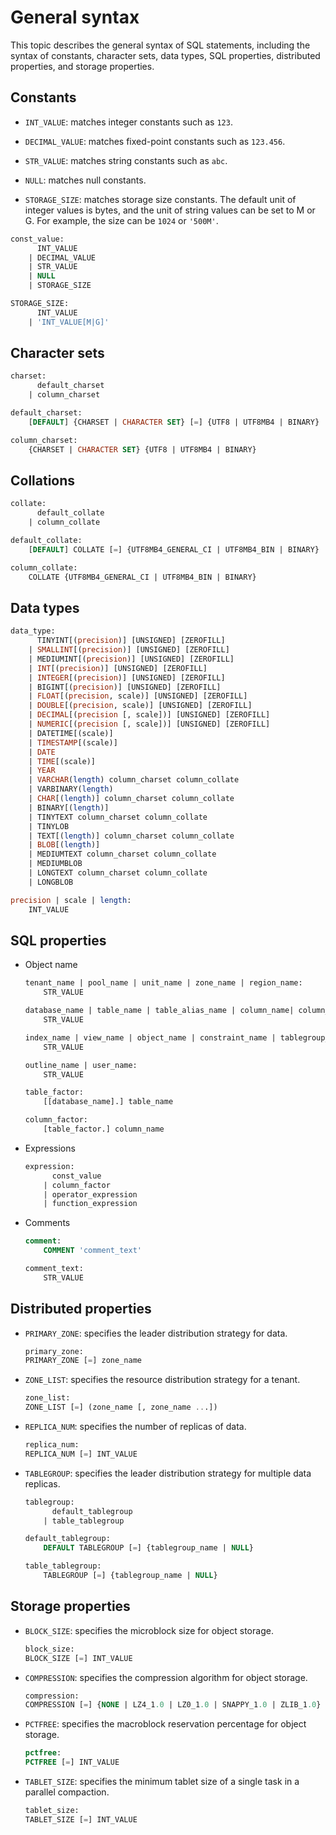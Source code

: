 # General syntax

This topic describes the general syntax of SQL statements, including the syntax of constants, character sets, data types, SQL properties, distributed properties, and storage properties.

## Constants

* `INT_VALUE`: matches integer constants such as `123`.

* `DECIMAL_VALUE`: matches fixed-point constants such as `123.456`.

* `STR_VALUE`: matches string constants such as `abc`.

* `NULL`: matches null constants.

* `STORAGE_SIZE`: matches storage size constants. The default unit of integer values is bytes, and the unit of string values can be set to M or G. For example, the size can be `1024` or `'500M'`.

```sql
const_value:
      INT_VALUE
    | DECIMAL_VALUE
    | STR_VALUE
    | NULL
    | STORAGE_SIZE

STORAGE_SIZE:
      INT_VALUE
    | 'INT_VALUE[M|G]'
```

## Character sets

```sql
charset:
      default_charset
    | column_charset

default_charset:
    [DEFAULT] {CHARSET | CHARACTER SET} [=] {UTF8 | UTF8MB4 | BINARY}

column_charset:
    {CHARSET | CHARACTER SET} {UTF8 | UTF8MB4 | BINARY}
```

## Collations

```sql
collate:
      default_collate
    | column_collate

default_collate:
    [DEFAULT] COLLATE [=] {UTF8MB4_GENERAL_CI | UTF8MB4_BIN | BINARY}

column_collate:
    COLLATE {UTF8MB4_GENERAL_CI | UTF8MB4_BIN | BINARY}
```

## Data types

```sql
data_type:
      TINYINT[(precision)] [UNSIGNED] [ZEROFILL]
    | SMALLINT[(precision)] [UNSIGNED] [ZEROFILL]
    | MEDIUMINT[(precision)] [UNSIGNED] [ZEROFILL]
    | INT[(precision)] [UNSIGNED] [ZEROFILL]
    | INTEGER[(precision)] [UNSIGNED] [ZEROFILL]
    | BIGINT[(precision)] [UNSIGNED] [ZEROFILL]
    | FLOAT[(precision, scale)] [UNSIGNED] [ZEROFILL]
    | DOUBLE[(precision, scale)] [UNSIGNED] [ZEROFILL]
    | DECIMAL[(precision [, scale])] [UNSIGNED] [ZEROFILL]
    | NUMERIC[(precision [, scale])] [UNSIGNED] [ZEROFILL]
    | DATETIME[(scale)]
    | TIMESTAMP[(scale)]
    | DATE
    | TIME[(scale)]
    | YEAR
    | VARCHAR(length) column_charset column_collate
    | VARBINARY(length)
    | CHAR[(length)] column_charset column_collate
    | BINARY[(length)]
    | TINYTEXT column_charset column_collate
    | TINYLOB
    | TEXT[(length)] column_charset column_collate
    | BLOB[(length)]
    | MEDIUMTEXT column_charset column_collate
    | MEDIUMBLOB
    | LONGTEXT column_charset column_collate
    | LONGBLOB

precision | scale | length:
    INT_VALUE
```

## SQL properties

* Object name

   ```sql
   tenant_name | pool_name | unit_name | zone_name | region_name:
       STR_VALUE

   database_name | table_name | table_alias_name | column_name| column_alias_name  | partition_name | subpartition_name:
       STR_VALUE

   index_name | view_name | object_name | constraint_name | tablegroup_name:
       STR_VALUE

   outline_name | user_name:
       STR_VALUE

   table_factor:
       [[database_name].] table_name

   column_factor:
       [table_factor.] column_name
   ```

* Expressions

   ```sql
   expression:
         const_value
       | column_factor
       | operator_expression
       | function_expression
   ```

* Comments

   ```sql
   comment:
       COMMENT 'comment_text'

   comment_text:
       STR_VALUE
   ```

## Distributed properties

* `PRIMARY_ZONE`: specifies the leader distribution strategy for data.

   ```sql
   primary_zone:
   PRIMARY_ZONE [=] zone_name
   ```

* `ZONE_LIST`: specifies the resource distribution strategy for a tenant.

   ```sql
   zone_list:
   ZONE_LIST [=] (zone_name [, zone_name ...])
   ```

* `REPLICA_NUM`: specifies the number of replicas of data.

   ```sql
   replica_num:
   REPLICA_NUM [=] INT_VALUE
   ```

* `TABLEGROUP`: specifies the leader distribution strategy for multiple data replicas.

   ```sql
   tablegroup:
         default_tablegroup
       | table_tablegroup

   default_tablegroup:
       DEFAULT TABLEGROUP [=] {tablegroup_name | NULL}

   table_tablegroup:
       TABLEGROUP [=] {tablegroup_name | NULL}
   ```

## Storage properties

* `BLOCK_SIZE`: specifies the microblock size for object storage.

   ```sql
   block_size:
   BLOCK_SIZE [=] INT_VALUE
   ```

* `COMPRESSION`: specifies the compression algorithm for object storage.

   ```sql
   compression:
   COMPRESSION [=] {NONE | LZ4_1.0 | LZ0_1.0 | SNAPPY_1.0 | ZLIB_1.0}
   ```

* `PCTFREE`: specifies the macroblock reservation percentage for object storage.

   ```sql
   pctfree:
   PCTFREE [=] INT_VALUE
   ```

* `TABLET_SIZE`: specifies the minimum tablet size of a single task in a parallel compaction.

   ```sql
   tablet_size:
   TABLET_SIZE [=] INT_VALUE
   ```
